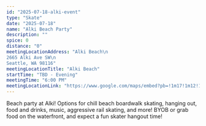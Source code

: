 ```yaml
---
id: "2025-07-18-alki-event"
type: "Skate"
date: "2025-07-18"
name: "Alki Beach Party"
description: ""
spice: 0
distance: "0"
meetingLocationAddress: "Alki Beach\n
2665 Alki Ave SW\n
Seattle, WA 98116"
meetingLocationTitle: "Alki Beach"
startTime: "TBD - Evening"
meetingTime: "6:00 PM"
meetingLocationLink: "https://www.google.com/maps/embed?pb=!1m17!1m12!1m3!1d2691.190274338977!2d-122.40118299999999!3d47.583541!2m3!1f0!2f0!3f0!3m2!1i1024!2i768!4f13.1!3m2!1m1!2zNDfCsDM1JzAwLjgiTiAxMjLCsDI0JzA0LjMiVw!5e0!3m2!1sen!2sus!4v1720724163919!5m2!1sen!2sus"
---
```


Beach party at Alki! Options for chill beach boardwalk skating, hanging out, food and drinks,
music, aggressive rail skating, and more! BYOB or grab food on the waterfront, and expect a fun
skater hangout time!
